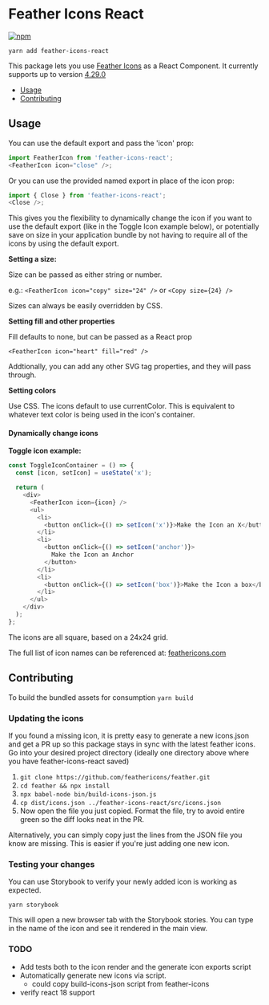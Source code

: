 # Feather Icons React

[![npm](https://img.shields.io/npm/v/feather-icons-react.svg)](https://www.npmjs.com/package/feather-icons-react)

`yarn add feather-icons-react`

This package lets you use [Feather Icons](https://feathericons.com/) as a React Component.
It currently supports up to version [4.29.0](https://github.com/feathericons/feather/releases/tag/v4.29.0)

- [Usage](#usage)
- [Contributing](#contributing)

## Usage

You can use the default export and pass the 'icon' prop:

```javascript
import FeatherIcon from 'feather-icons-react';
<FeatherIcon icon="close" />;
```

Or you can use the provided named export in place of the icon prop:

```javascript
import { Close } from 'feather-icons-react';
<Close />;
```

This gives you the flexibility to dynamically change the icon if you want to use the default export (like in the Toggle Icon example below), or potentially save on size in your application bundle by not having to require all of the icons by using the default export.

**Setting a size:**

Size can be passed as either string or number.

e.g.: `<FeatherIcon icon="copy" size="24" />` or `<Copy size={24} />`

Sizes can always be easily overridden by CSS.

**Setting fill and other properties**

Fill defaults to none, but can be passed as a React prop

`<FeatherIcon icon="heart" fill="red" />`

Addtionally, you can add any other SVG tag properties, and they will pass through.

**Setting colors**

Use CSS. The icons default to use currentColor. This is equivalent to whatever text color is being used in the icon's container.

#### Dynamically change icons

**Toggle icon example:**

```javascript
const ToggleIconContainer = () => {
  const [icon, setIcon] = useState('x');

  return (
    <div>
      <FeatherIcon icon={icon} />
      <ul>
        <li>
          <button onClick={() => setIcon('x')}>Make the Icon an X</button>
        </li>
        <li>
          <button onClick={() => setIcon('anchor')}>
            Make the Icon an Anchor
          </button>
        </li>
        <li>
          <button onClick={() => setIcon('box')}>Make the Icon a box</button>
        </li>
      </ul>
    </div>
  );
};
```

The icons are all square, based on a 24x24 grid.

The full list of icon names can be referenced at: [feathericons.com](https://feathericons.com/)

## Contributing

To build the bundled assets for consumption
`yarn build`

### Updating the icons

If you found a missing icon, it is pretty easy to generate a new icons.json and get a PR up so this package stays in sync with the latest feather icons.
Go into your desired project directory (ideally one directory above where you have feather-icons-react saved)

1. `git clone https://github.com/feathericons/feather.git`
2. `cd feather && npx install`
3. `npx babel-node bin/build-icons-json.js`
4. `cp dist/icons.json ../feather-icons-react/src/icons.json`
5. Now open the file you just copied. Format the file, try to avoid entire green so the diff looks neat in the PR.

Alternatively, you can simply copy just the lines from the JSON file you know are missing. This is easier if you're just adding one new icon.

### Testing your changes

You can use Storybook to verify your newly added icon is working as expected.

`yarn storybook`

This will open a new browser tab with the Storybook stories. You can type in the name of the icon and see it rendered in the main view.

### TODO

- Add tests both to the icon render and the generate icon exports script
- Automatically generate new icons via script.
  - could copy build-icons-json script from feather-icons
- verify react 18 support
